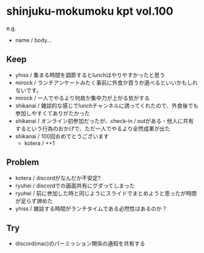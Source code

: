 # shinjuku-mokumoku kpt vol.100

e.g. 
- name / body...

## Keep
- yhiss / 集まる時間を調節するとlunchはやりやすかったと思う
- mirock / ランチアンケートみたく事前に外食か買うか選べるといいかもしれないです。
- mirock / 一人でやるより何故か集中力が上がる気がする
- shikanai / 雑談的な感じでlunchチャンネルに誘ってくれたので、外食後でも参加しやすくてありがたかった
- shikanai / オンライン初参加だったが、check-in / outがある・他人に共有するという行為のおかげで、ただ一人でやるより全然成果が出た
- shikanai / 100回おめでとうございます
    - kotera / ++1

## Problem

- kotera / discordがなんだか不安定?
- ryuhei / discordでの画面共有にグダってしまった
- ryuhei / 前に参加した時と同じようにスライドでまとめようと思ったが時間が足らず諦めた
- yhiss / 雑談する時間がランチタイムである必然性はあるのか？


## Try

- discord(mac)のパーミッション関係の通知を共有する
